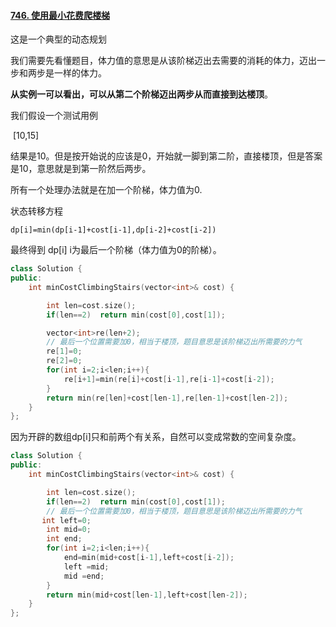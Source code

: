 #### [746. 使用最小花费爬楼梯](https://leetcode-cn.com/problems/min-cost-climbing-stairs/)

这是一个典型的动态规划

​	我们需要先看懂题目，体力值的意思是从该阶梯迈出去需要的消耗的体力，迈出一步和两步是一样的体力。

​	**从实例一可以看出，可以从第二个阶梯迈出两步从而直接到达楼顶**。

我们假设一个测试用例

​	[10,15]

结果是10。但是按开始说的应该是0，开始就一脚到第二阶，直接楼顶，但是答案是10，意思就是到第一阶然后两步。

所有一个处理办法就是在加一个阶梯，体力值为0.

状态转移方程

```
dp[i]=min(dp[i-1]+cost[i-1],dp[i-2]+cost[i-2])  
```

最终得到  dp[i] i为最后一个阶梯（体力值为0的阶梯）。

```c++
class Solution {
public:
    int minCostClimbingStairs(vector<int>& cost) {

        int len=cost.size();
        if(len==2)  return min(cost[0],cost[1]);

        vector<int>re(len+2);
        // 最后一个位置需要加0，相当于楼顶，题目意思是该阶梯迈出所需要的力气
        re[1]=0;
        re[2]=0;
        for(int i=2;i<len;i++){
            re[i+1]=min(re[i]+cost[i-1],re[i-1]+cost[i-2]);
        }
        return min(re[len]+cost[len-1],re[len-1]+cost[len-2]);
    }
};
```

因为开辟的数组dp[i]只和前两个有关系，自然可以变成常数的空间复杂度。

```c++
class Solution {
public:
    int minCostClimbingStairs(vector<int>& cost) {

        int len=cost.size();
        if(len==2)  return min(cost[0],cost[1]);
        // 最后一个位置需要加0，相当于楼顶，题目意思是该阶梯迈出所需要的力气
       int left=0;
        int mid=0;
        int end;
        for(int i=2;i<len;i++){
            end=min(mid+cost[i-1],left+cost[i-2]);
            left =mid;
            mid =end;
        }
        return min(mid+cost[len-1],left+cost[len-2]);
    }
};
```

